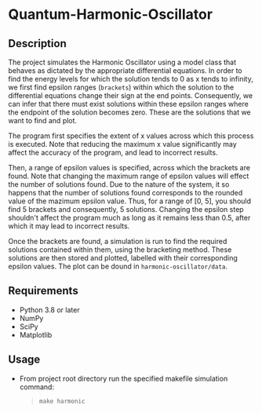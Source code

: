 
# Quantum-Harmonic-Oscillator

## Description

The project simulates the Harmonic Oscillator using a model class that behaves as dictated by the appropriate differential equations. In order to find the energy levels for which the solution tends to 0 as x tends to infinity, we first find epsilon ranges (`brackets`) within which the solution to the differential equations change their sign at the end points. Consequently, we can infer that there must exist solutions within these epsilon ranges where the endpoint of the solution becomes zero. These are the solutions that we want to find and plot.  

The program first specifies the extent of x values across which this process is executed. Note that reducing the maximum x value significantly may affect the accuracy of the program, and lead to incorrect results.

Then, a range of epsilon values is specified, across which the brackets are found. Note that changing the maximum range of epsilon values will effect the number of solutions found. Due to the nature of the system, it so happens that the number of solutions found corresponds to the rounded value of the mazimum epsilon value. Thus, for a range of [0, 5], you should find 5 brackets and consequently, 5 solutions. Changing the epsilon step shouldn't affect the program much as long as it remains less than 0.5, after which it may lead to incorrect results.

Once the brackets are found, a simulation is run to find the required solutions contained within them, using the bracketing method. These solutions are then stored and plotted, labelled with their corresponding epsilon values. The plot can be dound in `harmonic-oscillator/data`.

## Requirements

- Python 3.8 or later  
- NumPy  
- SciPy  
- Matplotlib

## Usage

* From project root directory run the specified makefile simulation command:

    > `make harmonic`










